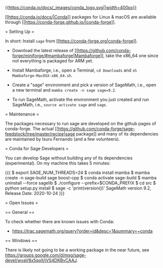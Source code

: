 {{https://conda.io/docs/_images/conda_logo.svg||width=400px}}

[[https://conda.io/docs/|Conda]] packages for Linux & macOS are available through [[https://conda-forge.github.io/|conda-forge]].

= Setting Up =

In short: Install `sage` from [[https://conda-forge.org|conda-forge]].

* Download the latest release of [[https://github.com/conda-forge/miniforge/#mambaforge|Mambaforge]], take the x86_64 one since not everything is packaged for ARM yet.

* Install Mambaforge, i.e., open a Terminal, `cd Downloads` and `sh Mambaforge-MacOSX-x86_64.sh`.

* Create a "sage" environment and pick a version of SageMath, i.e., open a new terminal and `mamba create -n sage sage=9.2`.

* To run SageMath, activate the environment you just created and run SageMath, i.e., `source activate sage` and `sage`.

= Maintenance =

The packages necessary to run sage are developed on the github pages of conda-forge. The actual [[https://github.com/conda-forge/sage-feedstock/tree/master/recipe|sage package]] and many of its dependencies are maintained by Isuru Fernando (and a few volunteers).

= Conda for Sage Developers =

You can develop Sage without building any of its dependencies (experimental). On my machine this takes 5 minutes:

{{{
$ export SAGE_NUM_THREADS=24
$ conda install mamba
$ mamba create -n sage-build sage boost-cpp
$ conda activate sage-build
$ mamba uninstall --force sagelib
$ ./configure --prefix=$CONDA_PREFIX
$ cd src
$ python setup.py install
$ sage -c 'print(version())'
SageMath version 9.2, Release Date: 2020-10-24
}}}

= Open Issues =

== General ==

To check whether there are known issues with Conda:

 * https://trac.sagemath.org/query?order=id&desc=1&summary=~conda

== Windows ==

There is likely not going to be a working package in the near future, see https://groups.google.com/d/msg/sage-devel/wyaV8x5qolI/jVS4DKBvCAAJ.
